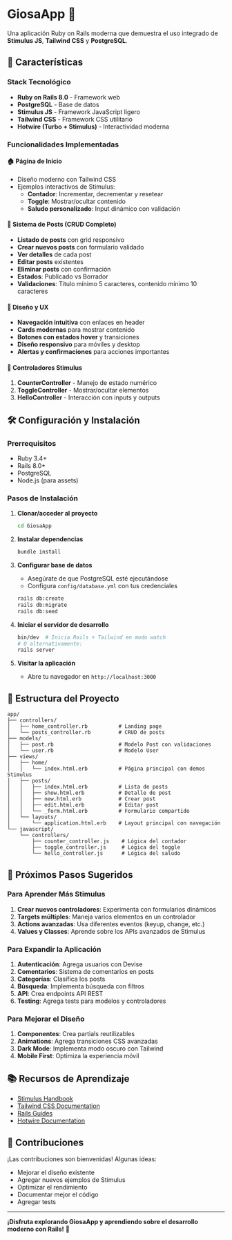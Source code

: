 # GiosaApp 🚀

Una aplicación Ruby on Rails moderna que demuestra el uso integrado de **Stimulus JS**, **Tailwind CSS** y **PostgreSQL**.

## 🎯 Características

### Stack Tecnológico
- **Ruby on Rails 8.0** - Framework web
- **PostgreSQL** - Base de datos
- **Stimulus JS** - Framework JavaScript ligero
- **Tailwind CSS** - Framework CSS utilitario
- **Hotwire (Turbo + Stimulus)** - Interactividad moderna

### Funcionalidades Implementadas

#### 🏠 Página de Inicio
- Diseño moderno con Tailwind CSS
- Ejemplos interactivos de Stimulus:
  - **Contador**: Incrementar, decrementar y resetear
  - **Toggle**: Mostrar/ocultar contenido
  - **Saludo personalizado**: Input dinámico con validación

#### 📝 Sistema de Posts (CRUD Completo)
- **Listado de posts** con grid responsivo
- **Crear nuevos posts** con formulario validado
- **Ver detalles** de cada post
- **Editar posts** existentes
- **Eliminar posts** con confirmación
- **Estados**: Publicado vs Borrador
- **Validaciones**: Título mínimo 5 caracteres, contenido mínimo 10 caracteres

#### 🎨 Diseño y UX
- **Navegación intuitiva** con enlaces en header
- **Cards modernas** para mostrar contenido
- **Botones con estados hover** y transiciones
- **Diseño responsivo** para móviles y desktop
- **Alertas y confirmaciones** para acciones importantes

#### 🧠 Controladores Stimulus
1. **CounterController** - Manejo de estado numérico
2. **ToggleController** - Mostrar/ocultar elementos
3. **HelloController** - Interacción con inputs y outputs

## 🛠️ Configuración y Instalación

### Prerrequisitos
- Ruby 3.4+
- Rails 8.0+
- PostgreSQL
- Node.js (para assets)

### Pasos de Instalación

1. **Clonar/acceder al proyecto**
   ```bash
   cd GiosaApp
   ```

2. **Instalar dependencias**
   ```bash
   bundle install
   ```

3. **Configurar base de datos**
   - Asegúrate de que PostgreSQL esté ejecutándose
   - Configura `config/database.yml` con tus credenciales
   ```bash
   rails db:create
   rails db:migrate
   rails db:seed
   ```

4. **Iniciar el servidor de desarrollo**
   ```bash
   bin/dev  # Inicia Rails + Tailwind en modo watch
   # O alternativamente:
   rails server
   ```

5. **Visitar la aplicación**
   - Abre tu navegador en `http://localhost:3000`

## 📁 Estructura del Proyecto

```
app/
├── controllers/
│   ├── home_controller.rb          # Landing page
│   └── posts_controller.rb         # CRUD de posts
├── models/
│   ├── post.rb                     # Modelo Post con validaciones
│   └── user.rb                     # Modelo User
├── views/
│   ├── home/
│   │   └── index.html.erb          # Página principal con demos Stimulus
│   ├── posts/
│   │   ├── index.html.erb          # Lista de posts
│   │   ├── show.html.erb           # Detalle de post
│   │   ├── new.html.erb            # Crear post
│   │   ├── edit.html.erb           # Editar post
│   │   └── _form.html.erb          # Formulario compartido
│   └── layouts/
│       └── application.html.erb    # Layout principal con navegación
└── javascript/
    └── controllers/
        ├── counter_controller.js    # Lógica del contador
        ├── toggle_controller.js     # Lógica del toggle
        └── hello_controller.js      # Lógica del saludo
```

## 🚀 Próximos Pasos Sugeridos

### Para Aprender Más Stimulus
1. **Crear nuevos controladores**: Experimenta con formularios dinámicos
2. **Targets múltiples**: Maneja varios elementos en un controlador
3. **Actions avanzadas**: Usa diferentes eventos (keyup, change, etc.)
4. **Values y Classes**: Aprende sobre los APIs avanzados de Stimulus

### Para Expandir la Aplicación
1. **Autenticación**: Agrega usuarios con Devise
2. **Comentarios**: Sistema de comentarios en posts
3. **Categorías**: Clasifica los posts
4. **Búsqueda**: Implementa búsqueda con filtros
5. **API**: Crea endpoints API REST
6. **Testing**: Agrega tests para modelos y controladores

### Para Mejorar el Diseño
1. **Componentes**: Crea partials reutilizables
2. **Animations**: Agrega transiciones CSS avanzadas
3. **Dark Mode**: Implementa modo oscuro con Tailwind
4. **Mobile First**: Optimiza la experiencia móvil

## 📚 Recursos de Aprendizaje

- [Stimulus Handbook](https://stimulus.hotwired.dev/handbook/introduction)
- [Tailwind CSS Documentation](https://tailwindcss.com/docs)
- [Rails Guides](https://guides.rubyonrails.org/)
- [Hotwire Documentation](https://hotwired.dev/)

## 🤝 Contribuciones

¡Las contribuciones son bienvenidas! Algunas ideas:
- Mejorar el diseño existente
- Agregar nuevos ejemplos de Stimulus
- Optimizar el rendimiento
- Documentar mejor el código
- Agregar tests

---

**¡Disfruta explorando GiosaApp y aprendiendo sobre el desarrollo moderno con Rails!** 🎉
